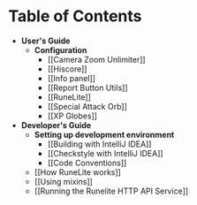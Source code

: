 # Table of Contents
* **User's Guide**
  * **Configuration**
    * [[Camera Zoom Unlimiter]]
    * [[Hiscore]]
    * [[Info panel]]
    * [[Report Button Utils]]
    * [[RuneLite]]
    * [[Special Attack Orb]]
    * [[XP Globes]]
* **Developer's Guide**
  * **Setting up development environment**
    * [[Building with IntelliJ IDEA]]
    * [[Checkstyle with IntelliJ IDEA]]
    * [[Code Conventions]]
  * [[How RuneLite works]]
  * [[Using mixins]]
  * [[Running the Runelite HTTP API Service]]